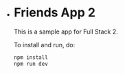 - # Friends App 2

  This is a sample app for Full Stack 2. 

  To install and run, do:

  ~~~bash
  npm install
  npm run dev
  ~~~

  

  
